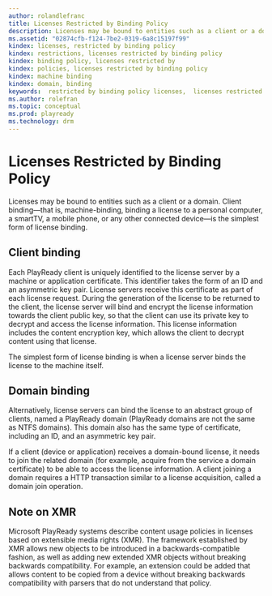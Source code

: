 ```yaml
---
author: rolandlefranc
title: Licenses Restricted by Binding Policy
description: Licenses may be bound to entities such as a client or a domain.
ms.assetid: "02874cfb-f124-7be2-0319-6a8c15197f99"
kindex: licenses, restricted by binding policy
kindex: restrictions, licenses restricted by binding policy
kindex: binding policy, licenses restricted by
kindex: policies, licenses restricted by binding policy
kindex: machine binding
kindex: domain, binding
keywords:  restricted by binding policy licenses,  licenses restricted by binding policy restrictions,  licenses restricted by binding policy,  licenses restricted by binding policy policies, machine binding,  binding domain
ms.author: rolefran
ms.topic: conceptual
ms.prod: playready
ms.technology: drm
---
```



# Licenses Restricted by Binding Policy


Licenses may be bound to entities such as a client or a domain. Client binding&mdash;that is, machine-binding, binding a license to a personal computer, a smartTV, a mobile phone, or any other connected device&mdash;is the simplest form of license binding.

<a id="ID4E5"></a>



## Client binding


Each PlayReady client is uniquely identified to the license server by a machine or application certificate. This identifier takes the form of an ID and an asymmetric key pair. License servers receive this certificate as part of each license request. During the generation of the license to be returned to the client, the license server will bind and encrypt the license information towards the client public key, so that the client can use its private key to decrypt and access the license information. This license information includes the content encryption key, which allows the client to decrypt content using that license.


The simplest form of license binding is when a license server binds the license to the machine itself.

<a id="ID4EHB"></a>



## Domain binding


Alternatively, license servers can bind the license to an abstract group of clients, named a PlayReady domain (PlayReady domains are not the same as NTFS domains). This domain also has the same type of certificate, including an ID, and an asymmetric key pair.


If a client (device or application) receives a domain-bound license, it needs to join the related domain (for example, acquire from the service a domain certificate) to be able to access the license information. A client joining a domain requires a HTTP transaction similar to a license acquisition, called a domain join operation.

<a id="ID4EQB"></a>



## Note on XMR


Microsoft PlayReady systems describe content usage policies in licenses based on extensible media rights (XMR). The framework established by XMR allows new objects to be introduced in a backwards-compatible fashion, as well as adding new extended XMR objects without breaking backwards compatibility. For example, an extension could be added that allows content to be copied from a device without breaking backwards compatibility with parsers that do not understand that policy.

